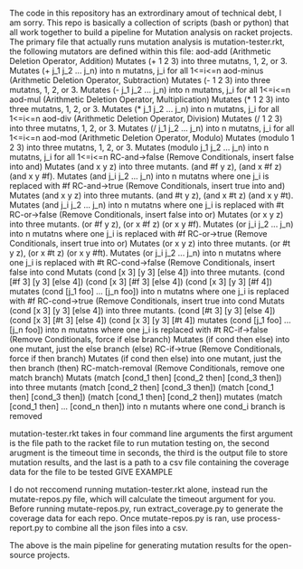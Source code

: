 The code in this repository has an extrordinary amout of technical debt, I am sorry. This repo is basically a collection of scripts (bash or python) that all work together to build a pipeline for Mutation analysis on racket projects.
The primary file that actually runs mutation analysis is mutation-tester.rkt, the following mutators are defined within this file:
aod-add (Arithmetic Deletion Operator, Addition)
Mutates (+ 1 2 3) into three mutatns, 1, 2, or 3. Mutates (+ j_1 j_2 ... j_n) into n mutatns, j_i for all 1<=i<=n
aod-minus (Arithmetic Deletion Operator, Subtraction)
Mutates (- 1 2 3) into three mutatns, 1, 2, or 3. Mutates (- j_1 j_2 ... j_n) into n mutatns, j_i for all 1<=i<=n
aod-mul (Arithmetic Deletion Operator, Multiplication)
Mutates (* 1 2 3) into three mutatns, 1, 2, or 3. Mutates (* j_1 j_2 ... j_n) into n mutatns, j_i for all 1<=i<=n
aod-div (Arithmetic Deletion Operator, Division)
Mutates (/ 1 2 3) into three mutatns, 1, 2, or 3. Mutates (/ j_1 j_2 ... j_n) into n mutatns, j_i for all 1<=i<=n
aod-mod (Arithmetic Deletion Operator, Modulo)
Mutates (modulo 1 2 3) into three mutatns, 1, 2, or 3. Mutates (modulo j_1 j_2 ... j_n) into n mutatns, j_i for all 1<=i<=n
RC-and->false (Remove Conditionals, insert false into and)
Mutates (and x y z) into three mutants. (and #f y z), (and x #f z) (and x y #f). Mutates (and j_i j_2 ... j_n) into n mutatns where one j_i is replaced with #f
RC-and->true (Remove Conditionals, insert true into and)
Mutates (and x y z) into three mutants. (and #t y z), (and x #t z) (and x y #t). Mutates (and j_i j_2 ... j_n) into n mutatns where one j_i is replaced with #t
RC-or->false (Remove Conditionals, insert false into or)
Mutates (or x y z) into three mutants. (or #f y z), (or x #f z) (or x y #f). Mutates (or j_i j_2 ... j_n) into n mutatns where one j_i is replaced with #f
RC-or->true (Remove Conditionals, insert true into or)
Mutates (or x y z) into three mutants. (or #t y z), (or x #t z) (or x y #ft). Mutates (or j_i j_2 ... j_n) into n mutatns where one j_i is replaced with #t
RC-cond->false (Remove Conditionals, insert false into cond
Mutats (cond [x 3] [y 3] [else 4]) into  three mutants. (cond [#f 3] [y 3] [else 4]) (cond [x 3] [#f 3] [else 4]) (cond [x 3] [y 3] [#f 4]) mutates (cond [j_1 foo] ... [j_n foo]) into n mutatns where one j_i is replaced with #f
RC-cond->true (Remove Conditionals, insert true into cond
Mutats (cond [x 3] [y 3] [else 4]) into  three mutants. (cond [#t 3] [y 3] [else 4]) (cond [x 3] [#t 3] [else 4]) (cond [x 3] [y 3] [#t 4]) mutates (cond [j_1 foo] ... [j_n foo]) into n mutatns where one j_i is replaced with #t
RC-if->false (Remove Conditionals, force if else branch)
Mutates (if cond then else) into one mutant, just the else branch (else)
RC-if->true (Remove Conditionals, force if then branch)
Mutates (if cond then else) into one mutant, just the then branch (then)
RC-match-removal (Remove Conditionals, remove one match branch)
Mutats (match [cond_1 then] [cond_2 then] [cond_3 then]) into three mutants (match [cond_2 then] [cond_3 then]) (match [cond_1 then] [cond_3 then]) (match [cond_1 then] [cond_2 then]) mutates (match [cond_1 then] ... [cond_n then]) into n mutants where one cond_i branch is removed

mutation-tester.rkt takes in four command line arguments the first argument is the file path to the racket file to run mutation testing on, the second arugment is the timeout time in seconds, the third is the output file to store mutation results, and the last is a path to a csv file containing the coverage data for the file to be tested
GIVE EXAMPLE 

I do not reccomend running mutation-tester.rkt alone, instead run the mutate-repos.py file, which will calculate the timeout argument for you. 
Before running mutate-repos.py, run extract_coverage.py to generate the coverage data for each repo.
Once mutate-repos.py is ran, use process-report.py to combine all the json files into a csv.

The above is the main pipeline for generating mutation results for the open-source projects.
